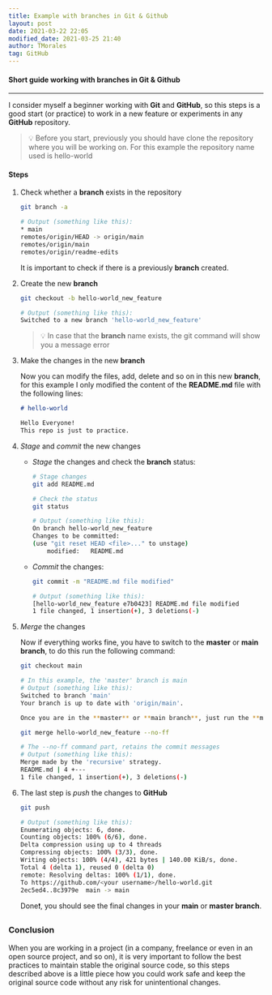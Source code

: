 ```yaml
---
title: Example with branches in Git & Github
layout: post
date: 2021-03-22 22:05
modified_date: 2021-03-25 21:40
author: TMorales
tag: GitHub
---
```

#### Short guide working with branches in Git & Github  
---
I consider myself a beginner working with **Git** and **GitHub**, so this steps is a good start (or practice) to work in a new feature or experiments in any **GitHub** repository.  

> 💡 Before you start, previously you should have clone the repository where you will be working on. For this example the repository name used is hello-world  

#### Steps  
1. Check whether a **branch** exists in the repository  

    ```bash  
    git branch -a  

    # Output (something like this):  
    * main  
    remotes/origin/HEAD -> origin/main  
    remotes/origin/main  
    remotes/origin/readme-edits  
    ```  

    It is important to check if there is a previously **branch** created.  

2. Create the new **branch**  

    ```bash  
    git checkout -b hello-world_new_feature  

    # Output (something like this):  
    Switched to a new branch 'hello-world_new_feature'  
    ```  

    > 💡 In case that the **branch** name exists, the git command will show you a message error  

3. Make the changes in the new **branch**  
    
    Now you can modify the files, add, delete and so on in this new **branch**, for this example I only modified the content of the **README.md** file with the following lines:  

    ```markdown
    # hello-world  

    Hello Everyone!  
    This repo is just to practice.  
    ```

4. _Stage_ and _commit_ the new changes  

    - _Stage_ the changes and check the **branch** status:  

        ```bash  
        # Stage changes  
        git add README.md  

        # Check the status  
        git status  

        # Output (something like this):  
        On branch hello-world_new_feature  
        Changes to be committed:  
        (use "git reset HEAD <file>..." to unstage)  
            modified:   README.md  
        ```
    
    - _Commit_ the changes:  

        ```bash
        git commit -m "README.md file modified"  

        # Output (something like this):  
        [hello-world_new_feature e7b0423] README.md file modified  
        1 file changed, 1 insertion(+), 3 deletions(-)  
        ```  

5. _Merge_ the changes  

    Now if everything works fine, you have to switch to the **master** or **main branch**, to do this run the following command:  

    ```bash  
    git checkout main  

    # In this example, the 'master' branch is main  
    # Output (something like this):  
    Switched to branch 'main'  
    Your branch is up to date with 'origin/main'.  

    Once you are in the **master** or **main branch**, just run the **merge** command:  

    git merge hello-world_new_feature --no-ff  

    # The --no-ff command part, retains the commit messages  
    # Output (something like this):  
    Merge made by the 'recursive' strategy.  
    README.md | 4 +---  
    1 file changed, 1 insertion(+), 3 deletions(-)  
    ```  

6. The last step is _push_ the changes to **GitHub**  

    ```bash
    git push  

    # Output (something like this):  
    Enumerating objects: 6, done.  
    Counting objects: 100% (6/6), done.  
    Delta compression using up to 4 threads  
    Compressing objects: 100% (3/3), done.  
    Writing objects: 100% (4/4), 421 bytes | 140.00 KiB/s, done.  
    Total 4 (delta 1), reused 0 (delta 0)  
    remote: Resolving deltas: 100% (1/1), done.  
    To https://github.com/<your username>/hello-world.git  
    2ec5ed4..8c3979e  main -> main  
    ```  

    Done❗, you should see the final changes in your **main** or **master branch**.

### Conclusion  

When you are working in a project (in a company, freelance or even in an open source project, and so on), it is very important to follow the best practices to maintain stable the original source code, so this steps described above is a little piece how you could work safe and keep the original source code without any risk for unintentional changes.
